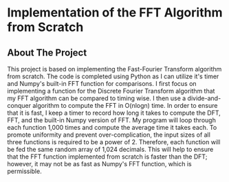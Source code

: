 # Implementation of the FFT Algorithm from Scratch

## About The Project

This project is based on implementing the Fast-Fourier Transform algorithm from scratch. The code is completed using Python as I can utilize it's timer and Numpy's built-in FFT function for comparisons. I first focus on implementing a function for the Discrete Fourier Transform algorithm that my FFT algorithm can be compared to timing wise. I then use a divide-and-conquer algorithm to compute the FFT in O(nlogn) time. In order to ensure that it is fast, I keep a timer to record how long it takes to compute the DFT, FFT, and the built-in Numpy version of FFT. My program will loop through each function 1,000 times and compute the average time it takes each. To promote uniformity and prevent over-complication, the input sizes of all three functions is required to be a power of 2. Therefore, each function will be fed the same random array of 1,024 decimals. This will help to ensure that the FFT function implemented from scratch is faster than the DFT; however, it may not be as fast as Numpy's FFT function, which is permissible.

